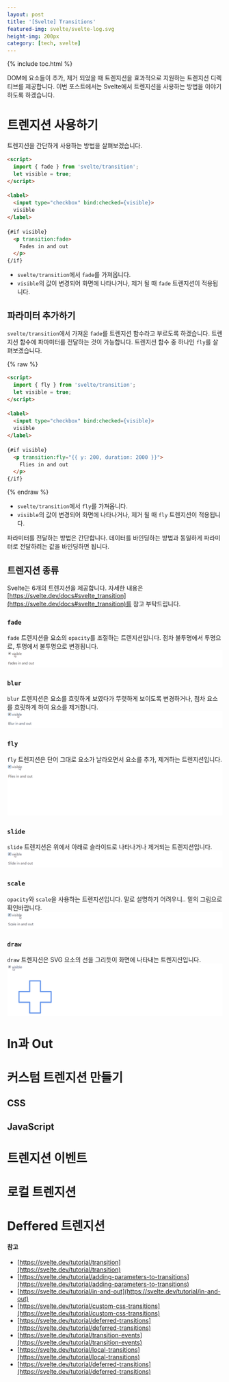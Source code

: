 ```yaml
---
layout: post
title: '[Svelte] Transitions'
featured-img: svelte/svelte-log.svg
height-img: 200px
category: [tech, svelte]
---
```

{% include toc.html %}

DOM에 요소들이 추가, 제거 되었을 때 트렌지션을 효과적으로 지원하는 트렌지션 디렉티브를 제공합니다. 이번 포스트에서는 Svelte에서 트렌지션을 사용하는 방법을 이야기 하도록 하겠습니다.

# 트렌지션 사용하기
트렌지션을 간단하게 사용하는 방법을 살펴보겠습니다.

```html
<script>
  import { fade } from 'svelte/transition';
  let visible = true;
</script>

<label>
  <input type="checkbox" bind:checked={visible}>
  visible
</label>

{#if visible}
  <p transition:fade>
    Fades in and out
  </p>
{/if}
```

- `svelte/transition`에서 `fade`를 가져옵니다.
- `visible`의 값이 변경되어 화면에 나타나거나, 제거 될 때 `fade` 트렌지션이 적용됩니다.

## 파라미터 추가하기
`svelte/transition`에서 가져온 `fade`를 트렌지션 함수라고 부르도록 하겠습니다. 트렌지션 함수에 파마미터를 전달하는 것이 가능합니다. 트렌지션 함수 중 하나인 `fly`를 살펴보겠습니다.

{% raw %}
```html
<script>
  import { fly } from 'svelte/transition';
  let visible = true;
</script>

<label>
  <input type="checkbox" bind:checked={visible}>
  visible
</label>

{#if visible}
  <p transition:fly="{{ y: 200, duration: 2000 }}">
    Flies in and out
  </p>
{/if}
```
{% endraw %}

- `svelte/transition`에서 `fly`를 가져옵니다.
- `visible`의 값이 변경되어 화면에 나타나거나, 제거 될 때 `fly` 트렌지션이 적용됩니다.

파라미터를 전달하는 방법은 간단합니다. 데이터를 바인딩하는 방법과 동일하게 파라미터로 전달하려는 값을 바인딩하면 됩니다.

## 트렌지션 종류
Svelte는 6개의 트렌지션을 제공합니다. 자세한 내용은 [https://svelte.dev/docs#svelte_transition](https://svelte.dev/docs#svelte_transition)를 참고 부탁드립니다.

### `fade`
`fade` 트렌지션을 요소의 `opacity`를 조절하는 트렌지션입니다. 점차 불투명에서 투명으로, 투명에서 불투명으로 변경됩니다.
![fade 트렌지션](/assets/img/posts/svelte/fade_transition.gif)

### `blur`
`blur` 트렌지션은 요소를 흐릿하게 보였다가 뚜렷하게 보이도록 변경하거나, 점차 요소를 흐릿하게 하여 요소를 제거합니다.
![blur 트렌지션](/assets/img/posts/svelte/blur_transition.gif)

### `fly`
`fly` 트렌지션은 단어 그대로 요소가 날라오면서 요소를 추가, 제거하는 트렌지션입니다.
![fly 트렌지션](/assets/img/posts/svelte/fly_transition.gif)

### `slide`
`slide` 트렌지션은 위에서 아래로 슬라이드로 나타나거나 제거되는 트렌지션입니다.
![slide 트렌지션](/assets/img/posts/svelte/slide_transition.gif)

### `scale`
`opacity`와 `scale`을 사용하는 트렌지션입니다. 말로 설명하기 어려우니.. 밑의 그림으로 확인바랍니다.
![scale 트렌지션](/assets/img/posts/svelte/scale_transition.gif)

### `draw`
`draw` 트렌지션은 SVG 요소의 선을 그리듯이 화면에 나타내는 트렌지션입니다.
![draw 트렌지션](/assets/img/posts/svelte/draw_transition.gif)

# In과 Out

# 커스텀 트렌지션 만들기

## CSS

## JavaScript

# 트렌지션 이벤트

# 로컬 트렌지션

# Deffered 트렌지션

#### 참고
- [https://svelte.dev/tutorial/transition](https://svelte.dev/tutorial/transition)
- [https://svelte.dev/tutorial/adding-parameters-to-transitions](https://svelte.dev/tutorial/adding-parameters-to-transitions)
- [https://svelte.dev/tutorial/in-and-out](https://svelte.dev/tutorial/in-and-out)
- [https://svelte.dev/tutorial/custom-css-transitions](https://svelte.dev/tutorial/custom-css-transitions)
- [https://svelte.dev/tutorial/deferred-transitions](https://svelte.dev/tutorial/deferred-transitions)
- [https://svelte.dev/tutorial/transition-events](https://svelte.dev/tutorial/transition-events)
- [https://svelte.dev/tutorial/local-transitions](https://svelte.dev/tutorial/local-transitions)
- [https://svelte.dev/tutorial/deferred-transitions](https://svelte.dev/tutorial/deferred-transitions)